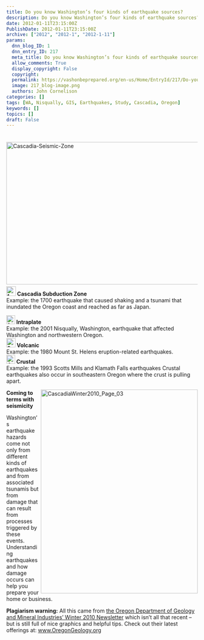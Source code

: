 ```yaml
---
title: Do you know Washington’s four kinds of earthquake sources?
description: Do you know Washington’s four kinds of earthquake sources?
date: 2012-01-11T23:15:00Z
PublishDate: 2012-01-11T23:15:00Z
archive: ["2012", "2012-1", "2012-1-11"]
params:
  dnn_blog_ID: 1
  dnn_entry_ID: 217
  meta_title: Do you know Washington’s four kinds of earthquake sources?
  allow_comments: True
  display_copyright: False
  copyright:
  permalink: https://vashonbeprepared.org/en-us/Home/EntryId/217/Do-you-know-Washington-rsquo-s-four-kinds-of-earthquake-sources
  image: 217_blog-image.png
  authors: John Cornelison
categories: []
tags: [WA, Nisqually, GIS, Earthquakes, Study, Cascadia, Oregon]
keywords: []
topics: []
draft: False
---
```


<div class="wlWriterHeaderFooter" style="padding-bottom: 4px; margin: 0px; padding-left: 0px; padding-right: 0px; float: none; padding-top: 4px;"> </div>
<p><a href="./images/217/Windows-Live-Writer-a74dd31a6c1f_D1B0-Cascadia-Seismic-Zone_2.gif"><img width="664" height="374" title="Cascadia-Seismic-Zone" align="right" style="background-image: none;   margin: 0px 0px 5px 5px; padding-left: 0px; padding-right: 0px; display: inline; float: right;   padding-top: 0px;border: 0px;" alt="Cascadia-Seismic-Zone" src="./images/217/Windows-Live-Writer-a74dd31a6c1f_D1B0-Cascadia-Seismic-Zone_thumb.gif" /></a><strong><a href="./images/217/Windows-Live-Writer-a74dd31a6c1f_D1B0-1_6.gif"><img width="25" height="25" title="1" style="background-image: none;   padding-left: 0px; padding-right: 0px; display: inline;   padding-top: 0px;border: 0px;" alt="1" src="./images/217/Windows-Live-Writer-a74dd31a6c1f_D1B0-1_thumb_2.gif" /></a> Cascadia Subduction Zone <br />
</strong>Example: the 1700 earthquake that caused shaking and a tsunami that inundated the Oregon coast and reached as far as Japan.</p>
<p><strong><a href="./images/217/Windows-Live-Writer-a74dd31a6c1f_D1B0-2_2.gif"><img width="23" height="23" title="2" style="background-image: none;   padding-left: 0px; padding-right: 0px; display: inline;   padding-top: 0px;border: 0px;" alt="2" src="./images/217/Windows-Live-Writer-a74dd31a6c1f_D1B0-2_thumb.gif" /></a> Intraplate <br />
</strong>Example: the 2001 Nisqually, Washington, earthquake that affected Washington and northwestern Oregon.&nbsp; <br />
<strong><a href="./images/217/Windows-Live-Writer-a74dd31a6c1f_D1B0-3_2.gif"><img width="24" height="24" title="3" style="background-image: none;   padding-left: 0px; padding-right: 0px; display: inline;   padding-top: 0px;border: 0px;" alt="3" src="./images/217/Windows-Live-Writer-a74dd31a6c1f_D1B0-3_thumb.gif" /></a> Volcanic</strong> <br />
Example: the 1980 Mount St. Helens eruption-related earthquakes.&nbsp; <br />
<strong><a href="./images/217/Windows-Live-Writer-a74dd31a6c1f_D1B0-4_2.gif"><img width="23" height="23" title="4" style="background-image: none;   padding-left: 0px; padding-right: 0px; display: inline;   padding-top: 0px;border: 0px;" alt="4" src="./images/217/Windows-Live-Writer-a74dd31a6c1f_D1B0-4_thumb.gif" /></a> Crustal <br />
</strong>Example: the 1993 Scotts Mills and Klamath Falls earthquakes Crustal earthquakes also occur in southeastern Oregon where the crust is pulling <br />
apart.</p>
<p><a href="./images/217/Windows-Live-Writer-a74dd31a6c1f_D1B0-CascadiaWinter2010_Page_03_2.png"><img width="413" height="535" title="CascadiaWinter2010_Page_03" align="right" style="background-image: none;   margin: 0px 0px 5px 5px; padding-left: 0px; padding-right: 0px; display: inline; float: right;   padding-top: 0px;border: 0px solid;" alt="CascadiaWinter2010_Page_03" src="./images/217/Windows-Live-Writer-a74dd31a6c1f_D1B0-CascadiaWinter2010_Page_03_thumb.png" /></a><strong>Coming to terms with seismicity</strong></p>
<p>Washington&rsquo;s earthquake hazards come not only from different kinds of earthquakes and from associated tsunamis but from damage that can result from processes <br />
triggered by these events. Understanding earthquakes and how damage occurs can help you prepare your home or business.</p>
<p><strong>Plagiarism warning:</strong> All this came from <a href="http://www.oregongeology.org/sub/quarpub/CascadiaWinter2010.pdf" title="http://www.oregongeology.org/sub/quarpub/CascadiaWinter2010.pdf">the Oregon Department of Geology and Mineral Industries&rsquo; Winter 2010 Newsletter</a> which isn&rsquo;t all that recent &ndash; but is still full of nice graphics and helpful tips. Check out their latest offerings at: <a href="http://www.OregonGeology.org">www.OregonGeology.org</a></p>
